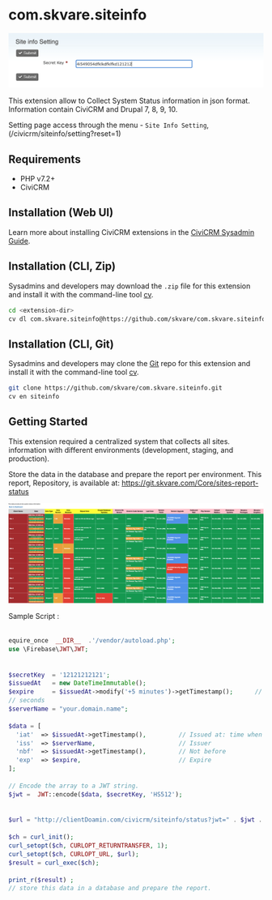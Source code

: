 # com.skvare.siteinfo

![Screenshot](/images/siteinfo_setting.png)

This extension allow to Collect System Status information in json format.
Information contain CiviCRM and Drupal 7, 8, 9, 10.

Setting page access through the menu - `Site Info Setting`, (/civicrm/siteinfo/setting?reset=1)

## Requirements

* PHP v7.2+
* CiviCRM

## Installation (Web UI)

Learn more about installing CiviCRM extensions in the [CiviCRM Sysadmin Guide](https://docs.civicrm.org/sysadmin/en/latest/customize/extensions/).

## Installation (CLI, Zip)

Sysadmins and developers may download the `.zip` file for this extension and
install it with the command-line tool [cv](https://github.com/civicrm/cv).

```bash
cd <extension-dir>
cv dl com.skvare.siteinfo@https://github.com/skvare/com.skvare.siteinfo/archive/master.zip
```

## Installation (CLI, Git)

Sysadmins and developers may clone the [Git](https://en.wikipedia.org/wiki/Git) repo for this extension and
install it with the command-line tool [cv](https://github.com/civicrm/cv).

```bash
git clone https://github.com/skvare/com.skvare.siteinfo.git
cv en siteinfo
```

## Getting Started

This extension required a centralized system that collects all sites.
information with different environments (development, staging, and production).

Store the data in the database and prepare the report per environment. This report, Repository, is available at: https://git.skvare.com/Core/sites-report-status

![Screenshot](/images/siteinfo_dashabord.png)

Sample Script :
```php

equire_once  __DIR__  .'/vendor/autoload.php';
use \Firebase\JWT\JWT;


$secretKey  = '12121212121';
$issuedAt   = new DateTimeImmutable();
$expire     = $issuedAt->modify('+5 minutes')->getTimestamp();      // Add 60
// seconds
$serverName = "your.domain.name";

$data = [
  'iat'  => $issuedAt->getTimestamp(),         // Issued at: time when the token was generated
  'iss'  => $serverName,                       // Issuer
  'nbf'  => $issuedAt->getTimestamp(),         // Not before
  'exp'  => $expire,                           // Expire
];

// Encode the array to a JWT string.
$jwt =  JWT::encode($data, $secretKey, 'HS512');


$url = "http://clientDoamin.com/civicrm/siteinfo/status?jwt=" . $jwt . '&ran=' . rand();

$ch = curl_init();
curl_setopt($ch, CURLOPT_RETURNTRANSFER, 1);
curl_setopt($ch, CURLOPT_URL, $url);
$result = curl_exec($ch);

print_r($result) ;
// store this data in a database and prepare the report.
```
